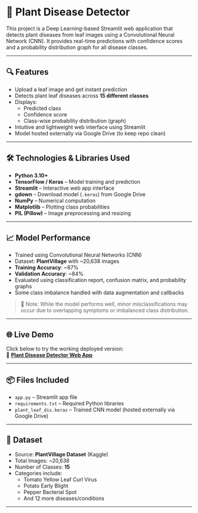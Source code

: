 # 🌿 Plant Disease Detector

This project is a Deep Learning-based Streamlit web application that detects plant diseases from leaf images using a Convolutional Neural Network (CNN). It provides real-time predictions with confidence scores and a probability distribution graph for all disease classes.

---

## 🔍 Features

- Upload a leaf image and get instant prediction  
- Detects plant leaf diseases across **15 different classes**  
- Displays:  
  - Predicted class  
  - Confidence score  
  - Class-wise probability distribution (graph)  
- Intuitive and lightweight web interface using Streamlit  
- Model hosted externally via Google Drive (to keep repo clean)

---

## 🛠️ Technologies & Libraries Used

- **Python 3.10+**
- **TensorFlow / Keras** – Model training and prediction  
- **Streamlit** – Interactive web app interface  
- **gdown** – Download model (`.keras`) from Google Drive  
- **NumPy** – Numerical computation  
- **Matplotlib** – Plotting class probabilities  
- **PIL (Pillow)** – Image preprocessing and resizing

---

## 📈 Model Performance

- Trained using Convolutional Neural Networks (CNN)  
- Dataset: **PlantVillage** with ~20,638 images  
- **Training Accuracy**: ~87%  
- **Validation Accuracy**: ~84%  
- Evaluated using classification report, confusion matrix, and probability graphs  
- Some class imbalance handled with data augmentation and callbacks  

> 🔎 Note: While the model performs well, minor misclassifications may occur due to overlapping symptoms or imbalanced class distribution.

---

## 🌐 Live Demo

Click below to try the working deployed version:  
🔗 **[Plant Disease Detector Web App](https://plant-disease-detector-tyyikxu4je3gdxxehkogfb.streamlit.app/)**

---

## 📦 Files Included

- `app.py` – Streamlit app file  
- `requirements.txt` – Required Python libraries  
- `plant_leaf_dis.keras` – Trained CNN model (hosted externally via Google Drive)

---

## 📁 Dataset

- Source: **PlantVillage Dataset** (Kaggle)  
- Total Images: ~20,638  
- Number of Classes: **15**  
- Categories include:  
  - Tomato Yellow Leaf Curl Virus  
  - Potato Early Blight  
  - Pepper Bacterial Spot  
  - And 12 more diseases/conditions

---




